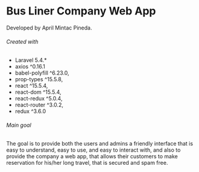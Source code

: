 # Bus Liner Company Web App
Developed by April Mintac Pineda.

###### Created with
- Laravel 5.4.*
- axios ^0.16.1
- babel-polyfill ^6.23.0,
- prop-types ^15.5.8,
- react ^15.5.4,
- react-dom ^15.5.4,
- react-redux ^5.0.4,
- react-router ^3.0.2,
- redux ^3.6.0

###### Main goal

The goal is to provide both the users and admins a friendly interface that is easy to understand, easy to use, and easy to interact with, and also to provide the company a web app, that allows their customers to make reservation for his/her long travel, that is secured and spam free.
